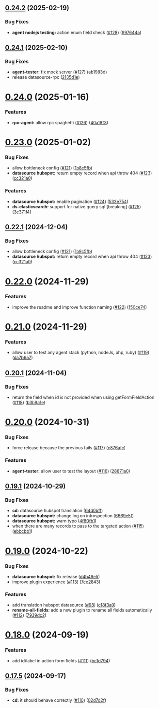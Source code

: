 ## [0.24.2](https://github.com/ForestAdmin/forestadmin-experimental/compare/agent-nodejs-testing@0.24.1...agent-nodejs-testing@0.24.2) (2025-02-19)


### Bug Fixes

* **agent nodejs testing:** action enum field check ([#128](https://github.com/ForestAdmin/forestadmin-experimental/issues/128)) ([997644a](https://github.com/ForestAdmin/forestadmin-experimental/commit/997644a75b1bc95d6201acc099cfe49072951240))

## [0.24.1](https://github.com/ForestAdmin/forestadmin-experimental/compare/agent-nodejs-testing@0.24.0...agent-nodejs-testing@0.24.1) (2025-02-10)


### Bug Fixes

* **agent-tester:** fix mock server ([#127](https://github.com/ForestAdmin/forestadmin-experimental/issues/127)) ([ab1983d](https://github.com/ForestAdmin/forestadmin-experimental/commit/ab1983d5ed8854f901658f382e241b1f5f12bf17))
* release datasource-rpc ([2135d1e](https://github.com/ForestAdmin/forestadmin-experimental/commit/2135d1ecbecd3b4172e0ef02d43f5a061fd2625b))

# [0.24.0](https://github.com/ForestAdmin/forestadmin-experimental/compare/agent-nodejs-testing@0.23.0...agent-nodejs-testing@0.24.0) (2025-01-16)


### Features

* **rpc-agent:** allow rpc spaghetti ([#126](https://github.com/ForestAdmin/forestadmin-experimental/issues/126)) ([40a18f3](https://github.com/ForestAdmin/forestadmin-experimental/commit/40a18f3fb3168cb1db63a633bbcf2743ba987859))

# [0.23.0](https://github.com/ForestAdmin/forestadmin-experimental/compare/agent-nodejs-testing@0.22.0...agent-nodejs-testing@0.23.0) (2025-01-02)


### Bug Fixes

* allow bottleneck config ([#121](https://github.com/ForestAdmin/forestadmin-experimental/issues/121)) ([1b8c5fb](https://github.com/ForestAdmin/forestadmin-experimental/commit/1b8c5fbc9ee67cf3551d7880217023276e62ecfb))
* **datasource hubspot:** return empty record when api throw 404 ([#123](https://github.com/ForestAdmin/forestadmin-experimental/issues/123)) ([cc321a0](https://github.com/ForestAdmin/forestadmin-experimental/commit/cc321a0294e38a46a057b0698d2c35c1ac394364))


### Features

* **datasource hubspot:** enable pagination ([#124](https://github.com/ForestAdmin/forestadmin-experimental/issues/124)) ([533e754](https://github.com/ForestAdmin/forestadmin-experimental/commit/533e754771519046b83d1cd6958aa1dd34d4e660))
* **ds-elasticsearch:** support for native query sql [breaking] ([#125](https://github.com/ForestAdmin/forestadmin-experimental/issues/125)) ([3c371f4](https://github.com/ForestAdmin/forestadmin-experimental/commit/3c371f4c2e59252c545bff0689f5f6f69b0e4fbd))

## [0.22.1](https://github.com/ForestAdmin/forestadmin-experimental/compare/agent-nodejs-testing@0.22.0...agent-nodejs-testing@0.22.1) (2024-12-04)


### Bug Fixes

* allow bottleneck config ([#121](https://github.com/ForestAdmin/forestadmin-experimental/issues/121)) ([1b8c5fb](https://github.com/ForestAdmin/forestadmin-experimental/commit/1b8c5fbc9ee67cf3551d7880217023276e62ecfb))
* **datasource hubspot:** return empty record when api throw 404 ([#123](https://github.com/ForestAdmin/forestadmin-experimental/issues/123)) ([cc321a0](https://github.com/ForestAdmin/forestadmin-experimental/commit/cc321a0294e38a46a057b0698d2c35c1ac394364))

# [0.22.0](https://github.com/ForestAdmin/forestadmin-experimental/compare/agent-nodejs-testing@0.21.0...agent-nodejs-testing@0.22.0) (2024-11-29)


### Features

* improve the readme and improve function naming ([#122](https://github.com/ForestAdmin/forestadmin-experimental/issues/122)) ([150ce74](https://github.com/ForestAdmin/forestadmin-experimental/commit/150ce7498b4d5087d95b66e44afe983717e0d710))

# [0.21.0](https://github.com/ForestAdmin/forestadmin-experimental/compare/agent-nodejs-testing@0.20.1...agent-nodejs-testing@0.21.0) (2024-11-29)


### Features

* allow user to test any agent stack (python, nodeJs, php, ruby) ([#119](https://github.com/ForestAdmin/forestadmin-experimental/issues/119)) ([da7b9a7](https://github.com/ForestAdmin/forestadmin-experimental/commit/da7b9a7e9fcbb5fc647bd230b5a0f4d4cc26858c))

## [0.20.1](https://github.com/ForestAdmin/forestadmin-experimental/compare/agent-nodejs-testing@0.20.0...agent-nodejs-testing@0.20.1) (2024-11-04)


### Bug Fixes

* return the field when id is not provided when using getFormFieldAction ([#118](https://github.com/ForestAdmin/forestadmin-experimental/issues/118)) ([b3b9a1e](https://github.com/ForestAdmin/forestadmin-experimental/commit/b3b9a1ec663b440f29d58cd9dd1f160509186dca))

# [0.20.0](https://github.com/ForestAdmin/forestadmin-experimental/compare/agent-nodejs-testing@0.19.1...agent-nodejs-testing@0.20.0) (2024-10-31)


### Bug Fixes

* force release because the previous fails ([#117](https://github.com/ForestAdmin/forestadmin-experimental/issues/117)) ([c876afc](https://github.com/ForestAdmin/forestadmin-experimental/commit/c876afc55f885f26d424b72da3f45a7802a15c06))


### Features

* **agent-tester:** allow user to test the layout  ([#116](https://github.com/ForestAdmin/forestadmin-experimental/issues/116)) ([28871a0](https://github.com/ForestAdmin/forestadmin-experimental/commit/28871a0b10d470cd9d853a51bdb410b44bdac450))

## [0.19.1](https://github.com/ForestAdmin/forestadmin-experimental/compare/agent-nodejs-testing@0.19.0...agent-nodejs-testing@0.19.1) (2024-10-29)


### Bug Fixes

* **cd:** datasource hubspot translation ([64d0bff](https://github.com/ForestAdmin/forestadmin-experimental/commit/64d0bffbec9547c3dd2a0104e0ab940ff1d79040))
* **datasource hubspot:** change log on introspection ([6669e5f](https://github.com/ForestAdmin/forestadmin-experimental/commit/6669e5fb07200a7952537cfb87c84eeab97471b7))
* **datasource hubspot:** warn typo ([4f80fb1](https://github.com/ForestAdmin/forestadmin-experimental/commit/4f80fb13d65cd79c8bf0ae8c50ded878ce8a3e21))
* when there are many records to pass to the targeted action  ([#115](https://github.com/ForestAdmin/forestadmin-experimental/issues/115)) ([ebbcbb1](https://github.com/ForestAdmin/forestadmin-experimental/commit/ebbcbb1d9d9c3c1733703553c35864360282fdb4))

# [0.19.0](https://github.com/ForestAdmin/forestadmin-experimental/compare/agent-nodejs-testing@0.18.0...agent-nodejs-testing@0.19.0) (2024-10-22)


### Bug Fixes

* **datasource hubspot:** fix release ([d4b49e5](https://github.com/ForestAdmin/forestadmin-experimental/commit/d4b49e58de8a03896678402026f2389338299144))
* improve plugin experience ([#113](https://github.com/ForestAdmin/forestadmin-experimental/issues/113)) ([7ce2843](https://github.com/ForestAdmin/forestadmin-experimental/commit/7ce2843eaddeb1b8ee79b6f9a605eb7231b26dd3))


### Features

* add translation hubspot datasource ([#98](https://github.com/ForestAdmin/forestadmin-experimental/issues/98)) ([c18f3a0](https://github.com/ForestAdmin/forestadmin-experimental/commit/c18f3a0542c4fd7b1f321446ef1cb260d0b04cb9))
* **rename-all-fields:** add a new plugin to rename all fields automatically ([#112](https://github.com/ForestAdmin/forestadmin-experimental/issues/112)) ([7939dc2](https://github.com/ForestAdmin/forestadmin-experimental/commit/7939dc2b4f4ffcc58e28f8b2a8117bcce58f033d))

# [0.18.0](https://github.com/ForestAdmin/forestadmin-experimental/compare/agent-nodejs-testing@0.17.5...agent-nodejs-testing@0.18.0) (2024-09-19)


### Features

* add id/label in action form fields ([#111](https://github.com/ForestAdmin/forestadmin-experimental/issues/111)) ([bc1d794](https://github.com/ForestAdmin/forestadmin-experimental/commit/bc1d7940931eb8adc29986e8382708cf7ce6b26b))

## [0.17.5](https://github.com/ForestAdmin/forestadmin-experimental/compare/agent-nodejs-testing@0.17.4...agent-nodejs-testing@0.17.5) (2024-09-17)


### Bug Fixes

* **cd:** it should behave correctly ([#110](https://github.com/ForestAdmin/forestadmin-experimental/issues/110)) ([02d7d2f](https://github.com/ForestAdmin/forestadmin-experimental/commit/02d7d2f3624d08be1432faac4a422f315e60f34f))
